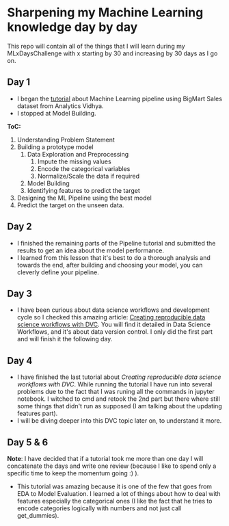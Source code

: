 # Sharpening my Machine Learning knowledge day by day
This repo will contain all of the things that I will learn during my MLxDaysChallenge with x starting by 30 and increasing by 30 days as I go on.

## Day 1
- I began the [tutorial](https://www.analyticsvidhya.com/blog/2020/01/build-your-first-machine-learning-pipeline-using-scikit-learn/?utm_source=feedburner) about Machine Learning pipeline using BigMart Sales dataset from Analytics Vidhya.
- I stopped at Model Building.  

**ToC:** 
1. Understanding Problem Statement
2. Building a prototype model
    1. Data Exploration and Preprocessing
        1. Impute the missing values
        2. Encode the categorical variables
        3. Normalize/Scale the data if required
    2. Model Building
    3. Identifying features to predict the target
3. Designing the ML Pipeline using the best model
4. Predict the target on the unseen data.
  
## Day 2
- I finished the remaining parts of the Pipeline tutorial and submitted the results to get an idea about the model performance.
- I learned from this lesson that it's best to do a thorough analysis and towards the end, after building and choosing your model, you can cleverly define your pipeline.

## Day 3
- I have been curious about data science workflows and development cycle so I checked this amazing article: 
[Creating reproducible data science workflows with DVC](https://medium.com/y-data-stories/creating-reproducible-data-science-workflows-with-dvc-3bf058e9797b).
You will find it detailed in Data Science Workflows, and it's about data version control. I only did the first part and will finish it the following day. 

## Day 4
- I have finished the last tutorial about *Creating reproducible data science workflows with DVC*. While running the tutorial I have run into several problems due to the fact that I was runing all the commands in jupyter notebook. I witched to cmd and retook the 2nd part but there where still some things that didn't run as supposed (I am talking about the updating features part).
- I will be diving deeper into this DVC topic later on, to understand it more.

## Day 5 & 6

**Note**: I have decided that if a tutorial took me more than one day I will concatenate the days and write one review (because I like to spend only a specific time to keep the momentum going :) ).

- This tutorial was amazing because it is one of the few that goes from EDA to Model Evaluation. I learned a lot of things about how to deal with features especially the categorical ones (I like the fact that he tries to encode categories logically with numbers and not just call get_dummies).